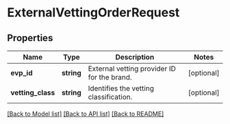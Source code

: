 # ExternalVettingOrderRequest

## Properties
Name | Type | Description | Notes
------------ | ------------- | ------------- | -------------
**evp_id** | **string** | External vetting provider ID for the brand. | [optional] 
**vetting_class** | **string** | Identifies the vetting classification. | [optional] 

[[Back to Model list]](../../README.md#documentation-for-models) [[Back to API list]](../../README.md#documentation-for-api-endpoints) [[Back to README]](../../README.md)

